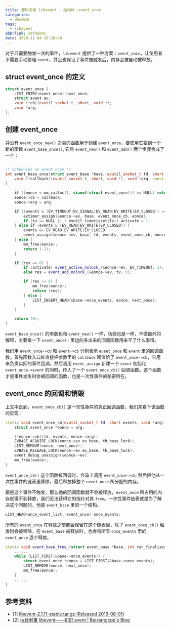 ```yaml
---
title: 源码阅读 libevent - 结构体：event_once
categories:
  - 源码阅读
tags:
  - libevent
abbrlink: c8f9ab4c
date: 2020-11-04 16:20:40
---
```

对于只需要触发一次的事件，`libevent` 提供了一种方案：`event_once`，让使用者不需要手动管理 `event`，并且也保证了事件被触发后，内存会被自动被释放。

<!--more-->

## struct event_once 的定义

``` c++
struct event_once {
    LIST_ENTRY(event_once) next_once;
    struct event ev;
    void (*cb)(evutil_socket_t, short, void *);
    void *arg;
};
```

## 创建 event_once

并没有 `event_once_new()` 之类的函数用于创建 `event_once`，要使用它要到一个新的函数 `event_base_once()`, 它将 `event_new()` 和 `event_add()` 两个步骤合成了一个：

``` c++

/* Schedules an event once */
int event_base_once(struct event_base *base, evutil_socket_t fd, short events,
    void (*callback)(evutil_socket_t, short, void *), void *arg, const struct timeval *tv)
{
    ......
    if ((eonce = mm_calloc(1, sizeof(struct event_once))) == NULL) return (-1);
    eonce->cb = callback;
    eonce->arg = arg;

    if ((events & (EV_TIMEOUT|EV_SIGNAL|EV_READ|EV_WRITE|EV_CLOSED)) == EV_TIMEOUT) {
        evtimer_assign(&eonce->ev, base, event_once_cb, eonce);
        if (tv == NULL || ! evutil_timerisset(tv)) activate = 1;
    } else if (events & (EV_READ|EV_WRITE|EV_CLOSED)) {
        events &= EV_READ|EV_WRITE|EV_CLOSED;
        event_assign(&eonce->ev, base, fd, events, event_once_cb, eonce);
    } else {
        mm_free(eonce);
        return (-1);
    }

    if (res == 0) {
        if (activate) event_active_nolock_(&eonce->ev, EV_TIMEOUT, 1);
        else res = event_add_nolock_(&eonce->ev, tv, 0);

        if (res != 0) {
            mm_free(eonce);
            return (res);
        } else {
            LIST_INSERT_HEAD(&base->once_events, eonce, next_once);
        }
    }

    return (0);
}
```

`event_base_once()` 的参数也和 `event_new()` 一样，功能也是一样，不做额外的解释，主要看一下 `event_once()` 里边的多出来的回调函数用来干了什么事情。

我们用 `event_once->cb` 和 `event->cb` 分别表示 `event_once` 和 `event` 里的回调函数。首先函数入口处直接把参数里的 `callback` 赋值给了 `event_once->cb`，它用来负责实际的事件回调。然后调用 `event_assign` 新建一个 `event` 初始化 `event_once->event` 的同时，传入了一个 `event_once_cb()` 回调函数。这个函数才是事件发生时会被回调的函数，也是一次性事件的秘密所在。

## event_once 的回调和销毁

上文中说到，`event_once_cb()` 是一次性事件的真正回调函数，我们来看下该函数的实现：

``` c++
static void event_once_cb(evutil_socket_t fd, short events, void *arg) {
    struct event_once *eonce = arg;

    (*eonce->cb)(fd, events, eonce->arg);
    EVBASE_ACQUIRE_LOCK(eonce->ev.ev_base, th_base_lock);
    LIST_REMOVE(eonce, next_once);
    EVBASE_RELEASE_LOCK(eonce->ev.ev_base, th_base_lock);
    event_debug_unassign(&eonce->ev);
    mm_free(eonce);
}
```

`event_once_cb()` 这个函数被回调时，会马上调用 `event_once->cb`, 然后把他从一次性事件的链表里移除，最后释放掉整个 `event_once` 所分配的内存。

要是这个事件不触发，那么他的回调函数就不会被释放，`event_once` 所占用的内存就得不到释放，我们无法获得它的指针对其 `free`。一次性事件链表就是为了解决这个问题的，他是 `event_base` 里的一个结构。

``` c++
LIST_HEAD(once_event_list, event_once) once_events;
```

所有的 `event_once` 在释放之前都会保留在这个链表里，除了 `event_once_cb()` 触发时会被移除，在 `event_base` 被释放时，也会将所有 `once_events` 里的 `event_once` 逐个释放。

``` c++
static void event_base_free_(struct event_base *base, int run_finalizers) {
    ......
    while (LIST_FIRST(&base->once_events)) {
        struct event_once *eonce = LIST_FIRST(&base->once_events);
        LIST_REMOVE(eonce, next_once);
        mm_free(eonce);
    }
    ......
}
```

## 参考资料

* [1] [libevent-2.1.11-stable.tar.gz (Released 2019-08-01)](https://github.com/libevent/libevent/releases/download/release-2.1.11-stable/libevent-2.1.11-stable.tar.gz)
* [2] [抽丝剥茧 libevent——初识 event | Baixiangcpp's Blog](http://www.ilovecpp.com/2018/05/01/libevent-event-analyze/)
